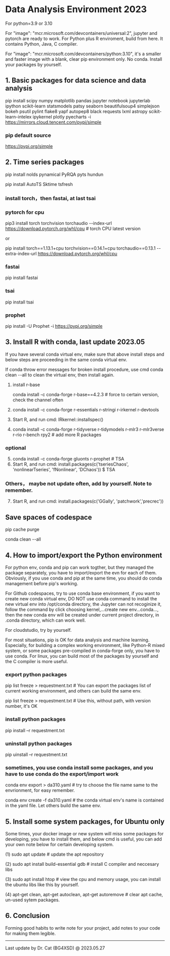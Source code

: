 # Data Analysis Environment 2023

For python=3.9 or 3.10

For "image": "mcr.microsoft.com/devcontainers/universal:2", jupyter and pytorch are ready to work. For Python plus R enviroment, build from here. It contains Python, Java, C compiler.

For "image": "mcr.microsoft.com/devcontainers/python:3.10", it's a smaller and faster image with a blank, clear pip environment only. No conda. Install your packages by yourself.

## 1. Basic packages for data science and data analysis

pip install scipy numpy matplotlib pandas jupyter notebook  jupyterlab ipython scikit-learn statsmodels patsy seaborn beautifulsoup4 simplejson bokeh psutil  pylint flake8 yapf autopep8 black requests lxml astropy scikit-learn-intelex ipykernel plotly pyecharts -i https://mirrors.cloud.tencent.com/pypi/simple

### pip default source

 https://pypi.org/simple

## 2. Time series packages

 pip install nolds pynamical PyRQA pyts hundun
 
 pip install  AutoTS Sktime tsfresh

### install torch，then fastai,  at last tsai

### pytorch for cpu

pip3 install torch torchvision torchaudio --index-url https://download.pytorch.org/whl/cpu  # torch CPU latest version

or

pip install torch==1.13.1+cpu torchvision==0.14.1+cpu torchaudio==0.13.1 --extra-index-url https://download.pytorch.org/whl/cpu

### fastai 

pip install fastai

### tsai

pip install tsai

### prophet

pip install -U Prophet -i https://pypi.org/simple

## 3. Install R with conda, last update 2023.05
   If you have several conda virtual env, make sure that above install steps and below steps are proceeding in the same conda virtual env.
   
   If conda throw error messages for broken install procedure, use cmd conda clean --all  to clean the virtual env, then install again.

1. install r-base
   
   conda install -c conda-forge r-base==4.2.3 # force to certain version, check the channel often
 
2. conda install -c conda-forge r-essentials r-stringi r-irkernel r-devtools 
3. Start R, and run cmd:  IRkernel::installspec()
4. conda install -c conda-forge r-tidyverse r-tidymodels r-mlr3 r-mlr3verse r-rio r-bench rpy2 # add more R packages

### optional
5. conda install -c conda-forge gluonts r-prophet # TSA
6. Start R, and run cmd:  install.packages(c('tseriesChaos', 'nonlinearTseries', 'fNonlinear', 'DChaos'))  $ TSA
### Others， maybe not update often, add by yourself. Note to remember.
7. Start R, and run cmd:  install.packages(c('GGally', 'patchwork','precrec')) 
   
## Save spaces of codespace

pip cache purge      

conda clean --all

## 4. How to import/export the Python environment 
   For python env, conda and pip can work togther, but they managed the package separately, you have to import/export the evn for each of them. Obviously, if you use conda and pip at the same time, you should do conda management before pip's working. 
   
   For Github codespaces, try to use conda base environment, if you want to create new conda virtual env, DO NOT use conda command to install the new virtual env into /opt/conda directory, the Jupyter can not recoginize it, follow the command by click choosing kernel,...create new env...conda..., then the new conda env will be created under current project directory, in .conda directory, which can work well.
   
   For cloudstudio, try by yourself.
   
   For most situations, pip is OK for data analysis and machine learning. Especially, for building a complex working environment, like Python-R mixed system, or some packages pre-compiled in conda-forge only, you have to use conda. For linux,  you can build most of the packages by yourself and the C compiler is more useful.
   
### export python packages

pip list freeze > requestment.txt # You can export the packages list of current working environment,  and others can build the same env.

pip list freeze > requestment.txt # Use this, without path, with version number, it's OK

### install python packages
pip install –r requestment.txt

### uninstall python packages
pip uinstall –r requestment.txt

### sometimes, you use conda install some packages, and you have to use conda do the export/import work

conda env export > da310.yaml  # try to choose the file name same to the envrionment, for easy remember.

conda env create -f da310.yaml  # the conda virtual env's name is contained in the yaml file. Let others build the same env.

## 5. Install some system packages, for Ubuntu only
Some times, your docker image or new system will miss some packages for developing, you have to install them, and below cmd is useful, you can add your own note below for certain developing system.

(1) sudo apt update  # update the apt repository

(2) sudo apt install build-essential gdb # install C compiler and neccesary libs

(3) sudo apt install htop  # view the cpu and memory usage, you can install the ubuntu libs like this by yourself.

(4) apt-get clean, apt-get autoclean, apt-get autoremove # clear apt cache, un-used sytem packages.

## 6. Conclusion
Forming good habits to write note for your project, add notes to your code for making them legible. 

--------------
Last update by Dr. Cat (BG4XSD) @ 2023.05.27
